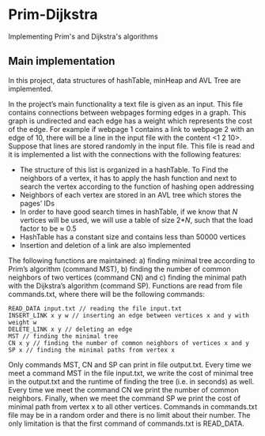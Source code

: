 # Prim-Dijkstra
Implementing Prim's and Dijkstra's algorithms

## Main implementation
In this project, data structures of hashTable, minHeap and AVL Tree are implemented.

In the project’s main functionality a text file is given as an input. This file contains connections between webpages forming edges in a graph. This graph is undirected and each edge has a weight which represents the cost of the edge. For example if webpage 1 contains a link to webpage 2 with an edge of 10, there will be a line in the input file with the content <1 2 10>. Suppose that lines are stored randomly in the input file. This file is read and it is implemented a list with the connections with the following features:
-	The structure of this list is organized in a hashTable. To Find the neighbors of a vertex, it has to apply the hash function and next to search the vertex according to the function of hashing open addressing
-	Neighbors of each vertex are stored in an AVL tree which stores the pages’ IDs
-	In order to have good search times in hashTable, if we know that _N_ vertices will be used, we will use a table of size 2*_N_, such that the load factor to be ≈ 0.5 
-	HashTable has a constant size and contains less than 50000 vertices
-	Insertion and deletion of a link are also implemented

The following functions are maintained: a) finding minimal tree according to Prim’s algorithm (command MST), b) finding the number of common neighbors of two vertices (command CN) and c) finding the minimal path with the Dijkstra’s algorithm (command SP). Functions are read from file commands.txt, where there will be the following commands:

```
READ_DATA input.txt // reading the file input.txt
INSERT_LINK x y w // inserting an edge between vertices x and y with weight w
DELETE_LINK x y // deleting an edge
MST // finding the minimal tree
CN x y // finding the number of common neighbors of vertices x and y
SP x // finding the minimal paths from vertex x
```


Only commands MST, CN and SP can print in file output.txt. Every time we meet a command MST in the file input.txt, we write the cost of minimal tree in the output.txt and the runtime of finding the tree (i.e. in seconds) as well. Every time we meet the command CN we print the number of common neighbors. Finally, when we meet the command SP we print the cost of minimal path from vertex x to all other vertices. Commands in commands.txt file may be in a random order and there is no limit about their number. The only limitation is that the first command of commands.txt is READ_DATA.


